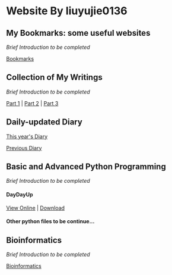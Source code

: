 # Website By liuyujie0136
## My Bookmarks: some useful websites
*Brief Introduction to be completed*

[Bookmarks](../Bookmarks)

## Collection of My Writings
*Brief Introduction to be completed*

[Part 1](/writingfiles/Part1) | [Part 2](../writingfiles/Part2) | [Part 3](../writingfiles/Part3)

## Daily-updated Diary
[This year's Diary](../diaryfiles/this-year)

[Previous Diary](../diaryfiles/previous)

## Basic and Advanced Python Programming
*Brief Introduction to be completed*

#### DayDayUp

[View Online](../pythonfiles/DayDayUp) | [Download](../pythonfiles/DayDayUp.py)

#### Other python files to be continue...

## Bioinformatics
*Brief Introduction to be completed*

[Bioinformatics](../bioinfofiles/Bioinfo-test)

